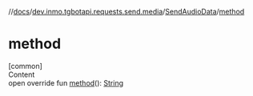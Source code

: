 //[docs](../../../index.md)/[dev.inmo.tgbotapi.requests.send.media](../index.md)/[SendAudioData](index.md)/[method](method.md)



# method  
[common]  
Content  
open override fun [method](method.md)(): [String](https://kotlinlang.org/api/latest/jvm/stdlib/kotlin/-string/index.html)  



